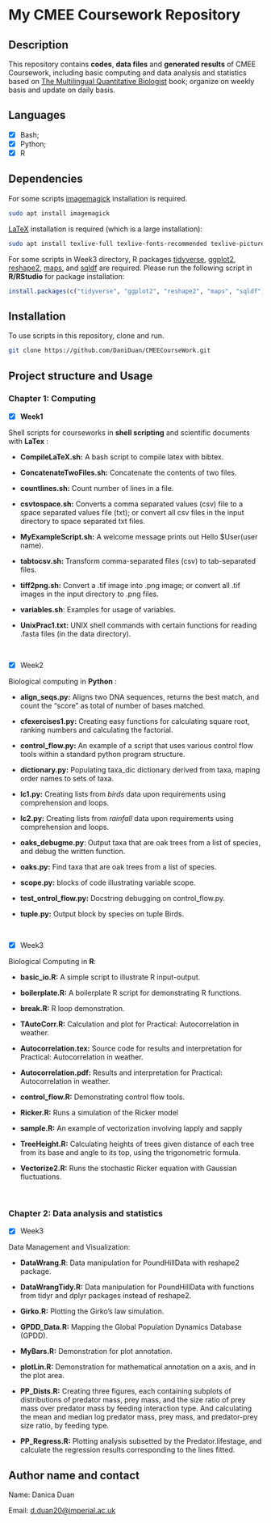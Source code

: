 # My CMEE Coursework Repository

## Description

This repository contains **codes**, **data files** and **generated results** of CMEE Coursework, including basic computing and data analysis and statistics based on [The Multilingual Quantitative Biologist](https://mhasoba.github.io/TheMulQuaBio/intro.html#) book; organize on weekly basis and update on daily basis.

## Languages

- [x] Bash;
- [x] Python;
- [x] R

## Dependencies

For some scripts [imagemagick](https://imagemagick.org/index.php) installation is required.

```bash
sudo apt install imagemagick
```
[LaTeX](https://www.latex-project.org/) installation is required (which is a large installation):
```bash
sudo apt install texlive-full texlive-fonts-recommended texlive-pictures texlive-latex-extra imagemagick
```

For some scripts in Week3 directory, R packages [tidyverse](https://cran.r-project.org/web/packages/tidyverse/index.html), [ggplot2](https://cran.r-project.org/web/packages/ggplot2/index.html), [reshape2](https://cran.r-project.org/web/packages/reshape2/index.html), [maps](https://cran.r-project.org/web/packages/maps/index.html), and [sqldf](https://cran.r-project.org/web/packages/sqldf/index.html) are required. 
Please run the following script in **R/RStudio** for package installation: 
```R
install.packages(c("tidyverse", "ggplot2", "reshape2", "maps", "sqldf"))
```

## Installation

To use scripts in this repository, clone and run.

```bash
git clone https://github.com/DaniDuan/CMEECourseWork.git
```

## Project structure and Usage 

### Chapter 1: Computing
- [x] **Week1**

Shell scripts for courseworks in **shell scripting** and scientific documents with **LaTex** :

- **CompileLaTeX&#46;sh:** A bash script to compile latex with bibtex.

- **ConcatenateTwoFiles&#46;sh:** Concatenate the contents of two files.

- **countlines&#46;sh:** Count number of lines in a file.

- **csvtospace&#46;sh:** Converts a comma separated values (csv) file to a space separated values file (txt); or convert all csv files in the input directory to space separated txt files.

- **MyExampleScript&#46;sh:** A welcome message prints out Hello $User(user name).

- **tabtocsv&#46;sh:** Transform comma-separated files (csv) to tab-separated files. 

- **tiff2png&#46;sh:** Convert a .tif image into .png image; or convert all .tif images in the input directory to .png files.

- **variables&#46;sh**: Examples for usage of variables. 

- **UnixPrac1.txt:** UNIX shell commands with certain functions for reading .fasta files (in the data directory). 

<br/>

- [x] Week2

Biological computing in **Python** :

- **align_seqs.py:** Aligns two DNA sequences, returns the best match, and count the “score” as total of number of bases matched.

- **cfexercises1&#46;py:** Creating easy functions for calculating square root, ranking numbers and calculating the factorial.

- **control_flow.py:** An example of a script that uses various control flow tools within a standard python program structure.

- **dictionary&#46;py:** Populating taxa_dic dictionary derived from taxa, maping order names to sets of taxa.

- **lc1&#46;py:** Creating lists from *birds* data upon requirements using comprehension and loops.

- **lc2&#46;py:** Creating lists from *rainfall* data upon requirements using comprehension and loops.

- **oaks_debugme.py**: Output taxa that are oak trees from a list of species, and debug the written function. 

- **oaks&#46;py:** Find taxa that are oak trees from a list of species.

- **scope&#46;py:** blocks of code illustrating variable scope.

- **test_ontrol_flow&#46;py:** Docstring debugging on control_flow.py.

- **tuple&#46;py:** Output block by species on tuple Birds. 

<br/>

- [x] Week3

Biological Computing in **R**: 

- **basic_io.R:** A simple script to illustrate R input-output.

- **boilerplate.R:** A boilerplate R script for demonstrating R functions.

- **break.R:** R loop demonstration.

- **TAutoCorr.R:** Calculation and plot for Practical: Autocorrelation in weather. 

- **Autocorrelation.tex:** Source code for results and interpretation for Practical: Autocorrelation in weather.

- **Autocorrelation.pdf:** Results and interpretation for Practical: Autocorrelation in weather.

- **control_flow.R:** Demonstrating control flow tools.

- **Ricker.R:** Runs a simulation of the Ricker model

- **sample.R:** An example of vectorization involving lapply and sapply

- **TreeHeight.R:** Calculating heights of trees given distance of each tree from its base and angle to its top, using  the trigonometric formula.

- **Vectorize2.R:** Runs the stochastic Ricker equation with Gaussian fluctuations. 


<br/>


### Chapter 2: Data analysis and statistics

- [x] Week3

Data Management and Visualization: 

- **DataWrang.R**: Data manipulation for PoundHillData with reshape2 package. 

- **DataWrangTidy.R:** Data manipulation for PoundHillData with functions from tidyr and dplyr packages instead of reshape2.

- **Girko.R:** Plotting the Girko’s law simulation.

- **GPDD_Data.R:** Mapping the Global Population Dynamics Database (GPDD).

- **MyBars.R:** Demonstration for plot annotation. 

- **plotLin.R:** Demonstration for mathematical annotation on a axis, and in the plot area.

- **PP_Dists.R:** Creating three figures, each containing subplots of distributions of predator mass, prey mass, and the size ratio of prey mass over predator mass by feeding interaction type. And calculating the mean and median log predator mass, prey mass, and predator-prey size ratio, by feeding type. 

- **PP_Regress.R:** Plotting analysis subsetted by the Predator.lifestage, and calculate the regression results corresponding to the lines fitted. 


## Author name and contact

Name: Danica Duan

Email: d.duan20@imperial.ac.uk